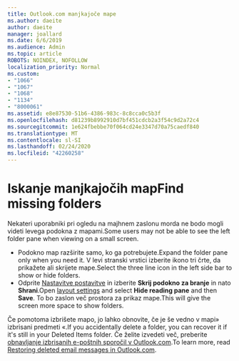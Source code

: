 ```yaml
---
title: Outlook.com manjkajoče mape
ms.author: daeite
author: daeite
manager: joallard
ms.date: 6/6/2019
ms.audience: Admin
ms.topic: article
ROBOTS: NOINDEX, NOFOLLOW
localization_priority: Normal
ms.custom:
- "1066"
- "1067"
- "1068"
- "1134"
- "8000061"
ms.assetid: e8e87530-51b6-4386-983c-8c8cca0c5b3f
ms.openlocfilehash: d81239b8992910d7bf451cdcb2a3f54c9d2a72c4
ms.sourcegitcommit: 1e624fbebbe70f064cd24e3347d70a75caedf840
ms.translationtype: MT
ms.contentlocale: sl-SI
ms.lasthandoff: 02/24/2020
ms.locfileid: "42260258"
---
```

# <a name="find-missing-folders"></a><span data-ttu-id="03c7d-102">Iskanje manjkajočih map</span><span class="sxs-lookup"><span data-stu-id="03c7d-102">Find missing folders</span></span>

<span data-ttu-id="03c7d-103">Nekateri uporabniki pri ogledu na majhnem zaslonu morda ne bodo mogli videti levega podokna z mapami.</span><span class="sxs-lookup"><span data-stu-id="03c7d-103">Some users may not be able to see the left folder pane when viewing on a small screen.</span></span>

- <span data-ttu-id="03c7d-104">Podokno map razširite samo, ko ga potrebujete.</span><span class="sxs-lookup"><span data-stu-id="03c7d-104">Expand the folder pane only when you need it.</span></span> <span data-ttu-id="03c7d-105">V levi stranski vrstici izberite ikono tri črte, da prikažete ali skrijete mape.</span><span class="sxs-lookup"><span data-stu-id="03c7d-105">Select the three line icon in the left side bar to show or hide folders.</span></span>
- <span data-ttu-id="03c7d-106">Odprite [Nastavitve postavitve](https://outlook.live.com/mail/options/mail/layout) in izberite **Skrij podokno za branje** in nato **Shrani**.</span><span class="sxs-lookup"><span data-stu-id="03c7d-106">Open [layout settings](https://outlook.live.com/mail/options/mail/layout) and select **Hide reading pane** and then **Save**.</span></span> <span data-ttu-id="03c7d-107">To bo zaslon več prostora za prikaz mape.</span><span class="sxs-lookup"><span data-stu-id="03c7d-107">This will give the screen more space to show folders.</span></span>

<span data-ttu-id="03c7d-108">Če pomotoma izbrišete mapo, jo lahko obnovite, če je še vedno v mapi» izbrisani predmeti «.</span><span class="sxs-lookup"><span data-stu-id="03c7d-108">If you accidentally delete a folder, you can recover it if it's still in your Deleted Items folder.</span></span> <span data-ttu-id="03c7d-109">Če želite izvedeti več, preberite [obnavljanje izbrisanih e-poštnih sporočil v Outlook.com](https://support.office.com/article/cf06ab1b-ae0b-418c-a4d9-4e895f83ed50).</span><span class="sxs-lookup"><span data-stu-id="03c7d-109">To learn more, read [Restoring deleted email messages in Outlook.com](https://support.office.com/article/cf06ab1b-ae0b-418c-a4d9-4e895f83ed50).</span></span>

